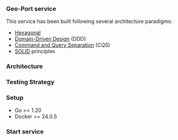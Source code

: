 ### Geo-Port service

This service has been built following several architecture paradigms:
- [Hexagonal](https://alistair.cockburn.us/hexagonal-architecture/)
- [Domain-Driven Design](https://martinfowler.com/bliki/DomainDrivenDesign.html) (DDD)
- [Command and Query Separation](https://martinfowler.com/bliki/CommandQuerySeparation.html) (CQS)
- [SOLID](https://en.wikipedia.org/wiki/SOLID) principles

### Architecture

### Testing Strategy

### Setup

- Go >= 1.20
- Docker >= 24.0.5

### Start service